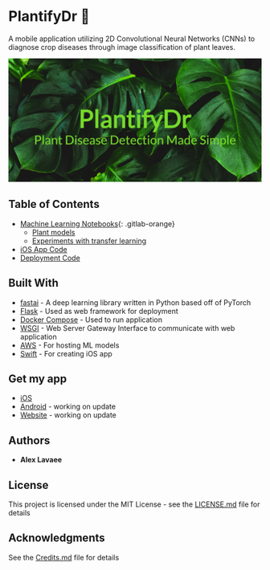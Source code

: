 # PlantifyDr 🌿

A mobile application utilizing 2D Convolutional Neural Networks (CNNs) to diagnose crop diseases through image classification of plant leaves.

![](images/PlantifyDr-feature-graphic.png)

## Table of Contents

- [Machine Learning Notebooks](notebooks){: .gitlab-orange}
  - [Plant models](notebooks/plants)
  - [Experiments with transfer learning](notebooks/experiments)
- [iOS App Code](PlantifyDr_iOS)
- [Deployment Code](plantifydr)

## Built With

- [fastai](https://docs.fast.ai/) - A deep learning library written in Python based off of PyTorch
- [Flask](https://flask.palletsprojects.com/en/1.1.x/) - Used as web framework for deployment
- [Docker Compose](https://docs.docker.com/compose/) - Used to run application
- [WSGI](https://wsgi.readthedocs.io/en/latest/what.html) - Web Server Gateway Interface to communicate with web application
- [AWS](https://aws.amazon.com/) - For hosting ML models
- [Swift](https://developer.apple.com/swift/) - For creating iOS app

## Get my app

- [iOS](https://apps.apple.com/us/app/plantifydr/id1530756725)
- [Android](https://play.google.com/store/apps/details?id=com.onrender.plantify) - working on update
- [Website](https://plantify.onrender.com/) - working on update

## Authors

- **Alex Lavaee**

## License

This project is licensed under the MIT License - see the [LICENSE.md](LICENSE.md) file for details

## Acknowledgments

See the [Credits.md](Credits.md) file for details
